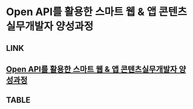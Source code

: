 # Open API를 활용한 스마트 웹 & 앱 콘텐츠실무개발자 양성과정

LINK
---
[Open API를 활용한 스마트 웹 & 앱 콘텐츠실무개발자 양성과정](https://hrd.work24.go.kr/hrdp/co/pcobo/PCOBO0100P.do?tracseId=AIG20210000328738&tracseTme=6&crseTracseSe=C0061&trainstCstmrId=500020027548&tracseReqstsCd=undefined&cstmConsTme=undefined#undefined)
---

TABLE
---
